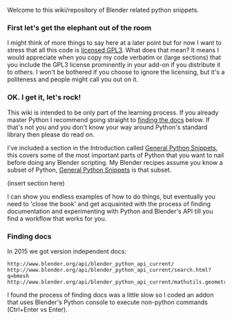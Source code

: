 Welcome to this wiki/repository of Blender related python snippets. 

### First let's get the elephant out of the room

I might think of more things to say here at a later point but for now I want to stress that all this code is [licensed GPL3](). What does that mean? It means I would appreciate when you copy my code verbatim or (large sections) that you include the GPL3 license prominently in your add-on if you distribute it to others. I won't be bothered if you choose to ignore the licensing, but it's a politeness and people might call you out on it.

### OK. I get it, let's rock!

This wiki is intended to be only part of the learning process. If you already master Python I recommend going straight to [finding the docs](Preface#finding-docs) below. If that's not you and you don't know your way around Python's standard library then please do read on. 

I've included a section in the Introduction called [General Python Snippets](GeneralPythonSnippets), this covers some of the most important parts of Python that you want to nail before doing any Blender scripting. My Blender recipes assume you know a subset of Python, [General Python Snippets](GeneralPythonSnippets) is that subset.

(insert section here)  
  
I can show you endless examples of how to do things, but eventually you need to 'close the book' and get acquainted with the process of finding documentation and experimenting with Python and Blender's API till you find a workflow that works for you.

### Finding docs

In 2015 we got version independent docs:

    http://www.blender.org/api/blender_python_api_current/ 
    http://www.blender.org/api/blender_python_api_current/search.html?q=bmesh 
    http://www.blender.org/api/blender_python_api_current/mathutils.geometry.html 

I found the process of finding docs was a little slow so I coded an addon that uses Blender's Python console to execute non-python commands (Ctrl+Enter vs Enter). 